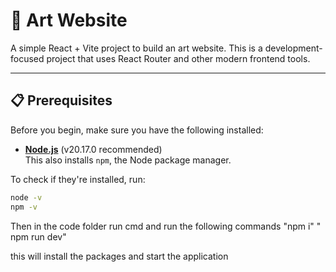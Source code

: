 # 🎨 Art Website

A simple React + Vite project to build an art website. This is a development-focused project that uses React Router and other modern frontend tools.

---

## 📋 Prerequisites

Before you begin, make sure you have the following installed:

- **[Node.js](https://nodejs.org/)** (v20.17.0 recommended)  
  This also installs `npm`, the Node package manager.

To check if they're installed, run:

```bash
node -v
npm -v
```
Then in the code folder run cmd and run the following commands
"npm i"
" npm run dev"

this will install the packages and start the application
